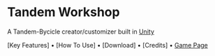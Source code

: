 # Tandem Workshop
A Tandem-Bycicle creator/customizer built in [Unity](https://unity.com)

[Key Features] • [How To Use] • [Download] • [Credits] • [Game Page](https://bugsarefeatures.itch.io/tandemworkshop)
